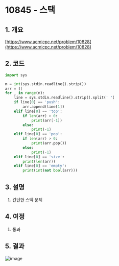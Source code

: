 # **10845 - 스택**

## **1. 개요**

[https://www.acmicpc.net/problem/10828](https://www.acmicpc.net/problem/10828)

## **2. 코드**

```python
import sys

n = int(sys.stdin.readline().strip())
arr = []
for _ in range(n):
    line = sys.stdin.readline().strip().split(' ')
    if line[0] == 'push':
        arr.append(line[1])
    elif line[0] == 'top':
        if len(arr) > 0:
            print(arr[-1])
        else:
            print(-1)
    elif line[0] == 'pop':
        if len(arr) > 0:
            print(arr.pop())
        else:
            print(-1)
    elif line[0] == 'size':
        print(len(arr))
    elif line[0] == 'empty':
        print(int(not bool(arr)))
```

## **3. 설명**

1. 간단한 스택 문제

## **4. 여정**

1. 통과

## **5. 결과**
![image](https://user-images.githubusercontent.com/41278416/87217092-cf566f80-c380-11ea-91b9-9ece3374ff6c.png)